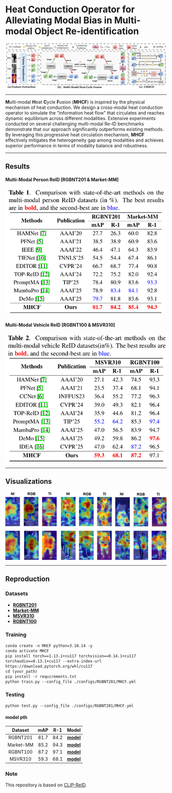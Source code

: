# Heat Conduction Operator for Alleviating Modal Bias in Multi-modal Object Re-identification

![](.\picture\MHCF.jpg)

------

**M**ulti-modal **H**eat **C**ycle **F**usion (**MHCF**) is inspired by the physical mechanism of heat conduction. We design a cross-modal heat conduction operator to simulate the “information heat flow” that circulates and reaches dynamic equilibrium across different modalities. Extensive experiments conducted on several challenging multi-modal Re-ID benchmarks demonstrate that our approach significantly outperforms existing methods. By leveraging this progressive heat circulation mechanism, **MHCF** effectively mitigates the heterogeneity gap among modalities and achieves superior performance in terms of modality balance and robustness.

------



## **Results**

#### Multi-Modal Person ReID [RGBNT201 & Market-MM]

![](.\picture\person_result.png)

#### Multi-Modal Vehicle ReID [RGBNT100 & MSVR310]

![](.\picture\vehicle_result.png)

------



## **Visualizations**

![](.\picture\cam.jpg)

------



## **Reproduction**

### Datasets

- [**RGBNT201**](https://pan.baidu.com/s/1i8Yrd4fn2M9l67yyQV0dew?pwd=y4e5)
- [**Market-MM**](https://pan.baidu.com/s/1L1_RNbYghCiLpaZKRY_3HQ?pwd=nm6y)
- [**MSVR310**](https://pan.baidu.com/s/1hLoda7hkcDQzTEzro4OXVA?pwd=waxr)
- [**RGBNT100**](https://pan.baidu.com/s/1Ery15UYDHn4bVK67zA6EGQ?pwd=bm9z) 



### Training

```
conda create -n MHCF python=3.10.14 -y 
conda activate MHCF
pip install torch==1.13.1+cu117 torchvision==0.14.1+cu117 torchaudio==0.13.1+cu117 --extra-index-url https://download.pytorch.org/whl/cu117
cd (your_path)
pip install -r requirements.txt
python train.py --config_file ./configs/RGBNT201/MHCF.yml
```



### Testing

```
python test.py --config_file ./configs/RGBNT201/MHCF.yml
```



#### model pth

|  Dataset  | mAP  | R-1  |                            Model                             |
| :-------: | :--: | :--: | :----------------------------------------------------------: |
| RGBNT201  | 81.7 | 84.2 | [<u>**model**</u>](https://pan.baidu.com/s/1lhtZJEGhP2azrYmpXs5C3g?pwd=kjx2) |
| Market-MM | 85.2 | 94.3 | [**<u>model</u>**](https://pan.baidu.com/s/1nqReOheFgv-m5eTJl5kClA?pwd=uayf) |
| RGBNT100  | 87.2 | 97.1 | <u>**[model](https://pan.baidu.com/s/10RytRH5XE9K4or7K0j2T5g?pwd=4js3)**</u> |
|  MSVR310  | 59.3 | 68.1 | [<u>**model**</u>](https://pan.baidu.com/s/1t1a_HMnysdWO45jguFtmOg?pwd=ezyt) |



### Note

This repository is based on [CLIP-ReID](https://github.com/Syliz517/CLIP-ReID). 

